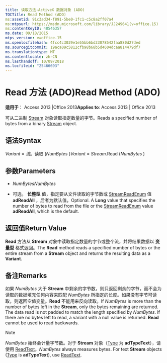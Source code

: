 ```yaml
---
title: 读取方法-ActiveX 数据对象 (ADO)
TOCTitle: Read Method (ADO)
ms:assetid: 91c3ad34-f891-5be0-1fc1-c5c8a2ff07a4
ms:mtpsurl: https://msdn.microsoft.com/library/JJ249641(v=office.15)
ms:contentKeyID: 48546357
ms.date: 09/18/2015
mtps_version: v=office.15
ms.openlocfilehash: 4fcc4c3039e1e55bb6bd33078542faa880d27ded
ms.sourcegitcommit: 19aca09c5812cfb98b68b5d4604dcaa814479df7
ms.translationtype: MT
ms.contentlocale: zh-CN
ms.lasthandoff: 10/09/2018
ms.locfileid: "25466693"
---
```

# <a name="read-method-ado"></a><span data-ttu-id="6a39f-102">Read 方法 (ADO)</span><span class="sxs-lookup"><span data-stu-id="6a39f-102">Read Method (ADO)</span></span>


<span data-ttu-id="6a39f-103">**适用于**： Access 2013 |Office 2013</span><span class="sxs-lookup"><span data-stu-id="6a39f-103">**Applies to**: Access 2013 | Office 2013</span></span>

<span data-ttu-id="6a39f-104">可从二进制 [Stream](stream-object-ado.md) 对象读取指定数量的字节。</span><span class="sxs-lookup"><span data-stu-id="6a39f-104">Reads a specified number of bytes from a binary [Stream](stream-object-ado.md) object.</span></span>

## <a name="syntax"></a><span data-ttu-id="6a39f-105">语法</span><span class="sxs-lookup"><span data-stu-id="6a39f-105">Syntax</span></span>

<span data-ttu-id="6a39f-106">*Variant* = *流*。读取 (*NumBytes* )</span><span class="sxs-lookup"><span data-stu-id="6a39f-106">*Variant* = *Stream*.Read (*NumBytes* )</span></span>

## <a name="parameters"></a><span data-ttu-id="6a39f-107">参数</span><span class="sxs-lookup"><span data-stu-id="6a39f-107">Parameters</span></span>

  - <span data-ttu-id="6a39f-108">*NumBytes*</span><span class="sxs-lookup"><span data-stu-id="6a39f-108">*NumBytes*</span></span>

  - <span data-ttu-id="6a39f-p101">可选。 **长整型** 值，指定要从文件读取的字节数或 [StreamReadEnum](streamreadenum.md) 值 **adReadAll** ，后者为默认值。</span><span class="sxs-lookup"><span data-stu-id="6a39f-p101">Optional. A **Long** value that specifies the number of bytes to read from the file or the [StreamReadEnum](streamreadenum.md) value **adReadAll**, which is the default.</span></span>

## <a name="return-value"></a><span data-ttu-id="6a39f-111">返回值</span><span class="sxs-lookup"><span data-stu-id="6a39f-111">Return Value</span></span>

<span data-ttu-id="6a39f-112">**Read** 方法从 **Stream** 对象中读取指定数量的字节或整个流，并将结果数据以 **变量型** 格式返回。</span><span class="sxs-lookup"><span data-stu-id="6a39f-112">The **Read** method reads a specified number of bytes or the entire stream from a **Stream** object and returns the resulting data as a **Variant**.</span></span>

## <a name="remarks"></a><span data-ttu-id="6a39f-113">备注</span><span class="sxs-lookup"><span data-stu-id="6a39f-113">Remarks</span></span>

<span data-ttu-id="6a39f-p102">如果 *NumBytes* 大于 **Stream** 中剩余的字节数，则只返回剩余的字节，而不会为读取的数据填充任何内容来匹配 *NumBytes* 所指定的长度。如果没有字节可读取，则返回空值变量。**Read** 不能用来反向读取。</span><span class="sxs-lookup"><span data-stu-id="6a39f-p102">If *NumBytes* is more than the number of bytes left in the **Stream**, only the bytes remaining are returned. The data read is not padded to match the length specified by *NumBytes*. If there are no bytes left to read, a variant with a null value is returned. **Read** cannot be used to read backwards.</span></span>


> [!NOTE]
> <P><span data-ttu-id="6a39f-p103"><EM>NumBytes</EM> 始终会计量字节数。对于 <STRONG>Stream</STRONG> 对象（<A href="type-property-ado-stream.md">Type</A> 为 <STRONG>adTypeText</STRONG>），请使用 <A href="readtext-method-ado.md">ReadText</A>。</span><span class="sxs-lookup"><span data-stu-id="6a39f-p103"><EM>NumBytes</EM> always measures bytes. For text <STRONG>Stream</STRONG> objects (<A href="type-property-ado-stream.md">Type</A> is <STRONG>adTypeText</STRONG>), use <A href="readtext-method-ado.md">ReadText</A>.</span></span></P>


